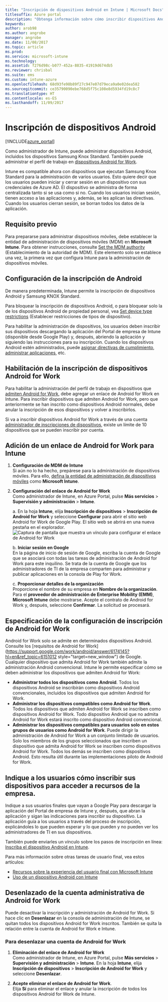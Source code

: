 ```yaml
---
title: "Inscripción de dispositivos Android en Intune | Microsoft Docs"
titlesuffix: Azure portal
description: "Obtenga información sobre cómo inscribir dispositivos Android en Intune."
keywords: 
author: arob98
ms.author: angrobe
manager: angrobe
ms.date: 11/08/2017
ms.topic: article
ms.prod: 
ms.service: microsoft-intune
ms.technology: 
ms.assetid: f276d98c-b077-452a-8835-41919d674db5
ms.reviewer: chrisbal
ms.suite: ems
ms.custom: intune-azure
ms.openlocfilehash: 68d93fe98b89f27c947e07d79eca9a0e02dea582
ms.sourcegitcommit: ce35790090ebe768d5f75c108e8d5934fd19c8c7
ms.translationtype: HT
ms.contentlocale: es-ES
ms.lasthandoff: 11/09/2017
---
```

# <a name="enroll-android-devices"></a>Inscripción de dispositivos Android

[!INCLUDE[azure_portal](./includes/azure_portal.md)]

Como administrador de Intune, puede administrar dispositivos Android, incluidos los dispositivos Samsung Knox Standard. También puede administrar el perfil de trabajo en [dispositivos Android for Work](#enable-enrollment-of-android-for-work-devices).

Intune es compatible ahora con dispositivos que ejecutan Samsung Knox Standard para la administración de varios usuarios. Esto quiere decir que los usuarios pueden iniciar y cerrar sesión en un dispositivo con sus credenciales de Azure AD. El dispositivo se administra de forma centralizada tanto si se usa como si no. Cuando los usuarios inician sesión, tienen acceso a las aplicaciones y, además, se les aplican las directivas. Cuando los usuarios cierran sesión, se borran todos los datos de la aplicación.

## <a name="prerequisite"></a>Requisito previo

Para prepararse para administrar dispositivos móviles, debe establecer la entidad de administración de dispositivos móviles (MDM) en **Microsoft Intune**. Para obtener instrucciones, consulte [Set the MDM authority](mdm-authority-set.md) (Establecimiento de la autoridad de MDM). Este elemento solo se establece una vez, la primera vez que configura Intune para la administración de dispositivos móviles.

## <a name="set-up-android-enrollment"></a>Configuración de la inscripción de Android

De manera predeterminada, Intune permite la inscripción de dispositivos Android y Samsung KNOX Standard.

Para bloquear la inscripción de dispositivos Android, o para bloquear solo la de los dispositivos Android de propiedad personal, vea [Set device type restrictions](enrollment-restrictions-set.md) (Establecer restricciones de tipos de dispositivo).

Para habilitar la administración de dispositivos, los usuarios deben inscribir sus dispositivos descargando la aplicación del Portal de empresa de Intune (disponible desde Google Play) y, después, abriendo la aplicación y siguiendo las instrucciones para su inscripción. Cuando los dispositivos Android estén administrados, puede [asignar directivas de cumplimiento](compliance-policy-create-android.md), [administrar aplicaciones](app-management.md), etc.

## <a name="enable-enrollment-of-android-for-work-devices"></a>Habilitación de la inscripción de dispositivos Android for Work

Para habilitar la administración del perfil de trabajo en dispositivos que [admiten Android for Work](https://support.google.com/work/android/answer/6174145?hl=en&ref_topic=6151012), debe agregar un enlace de Android for Work en Intune. Para inscribir dispositivos que admiten Android for Work, pero que anteriormente se han inscrito como dispositivos Android normales, debe anular la inscripción de esos dispositivos y volver a inscribirlos.

Si va a inscribir dispositivos Android for Work a través de una cuenta [administrador de inscripciones de dispositivos](device-enrollment-manager-enroll.md), existe un límite de 10 dispositivos que se pueden inscribir por cuenta.

## <a name="add-android-for-work-binding-for-intune"></a>Adición de un enlace de Android for Work para Intune

1. **Configuración de MDM de Intune**<br>
Si aún no lo ha hecho, prepárese para la administración de dispositivos móviles. Para ello, [defina la entidad de administración de dispositivos móviles](mdm-authority-set.md) como **Microsoft Intune**.
2. **Configuración del enlace de Android for Work**<br>
    Como administrador de Intune, en Azure Portal, pulse **Más servicios** > **Supervisión y administración** > **Intune**.

   a. En la hoja **Intune**, elija **Inscripción de dispositivos** > **Inscripción de Android for Work** y seleccione **Configurar** para abrir el sitio web Android for Work de Google Play. El sitio web se abrirá en una nueva pestaña en el explorador.
   ![Captura de pantalla que muestra un vínculo para configurar el enlace de Android for Work](./media/android-work-bind.png)

   b. **Iniciar sesión en Google**<br>
   En la página de inicio de sesión de Google, escriba la cuenta de Google que se asociará con todas las tareas de administración de Android for Work para este inquilino. Se trata de la cuenta de Google que los administradores de TI de la empresa comparten para administrar y publicar aplicaciones en la consola de Play for Work.

   c. **Proporcionar detalles de la organización**<br>
   Proporcione el nombre de su empresa en **Nombre de la organización**. Para el **proveedor de administración de Enterprise Mobility (EMM)**, **Microsoft Intune** debe mostrarse. Acepte el contrato de Android for Work y, después, seleccione **Confirmar**. La solicitud se procesará.

## <a name="specify-android-for-work-enrollment-settings"></a>Especificación de la configuración de inscripción de Android for Work
   Android for Work solo se admite en determinados dispositivos Android. Consulte los [requisitos de Android for Work](https://support.google.com/work/android/answer/6174145?hl=en&ref_topic=6151012 style="target=new_window") de Google. Cualquier dispositivo que admita Android for Work también admite la administración Android convencional. Intune le permite especificar cómo se deben administrar los dispositivos que admiten Android for Work:

   - **Administrar todos los dispositivos como Android**. Todos los dispositivos Android se inscribirán como dispositivos Android convencionales, incluidos los dispositivos que admiten Android for Work.
   - **Administrar los dispositivos compatibles como Android for Work**. Todos los dispositivos que admiten Android for Work se inscriben como dispositivos Android for Work. Todo dispositivo Android que no admita Android for Work estará inscrito como dispositivo Android convencional.
   - **Administrar los dispositivos compatibles para usuarios solo en estos grupos de usuarios como Android for Work**. Puede dirigir la administración de Android for Work a un conjunto limitado de usuarios. Solo los miembros de los grupos seleccionados que inscriben un dispositivo que admita Android for Work se inscriben como dispositivos Android for Work. Todos los demás se inscriben como dispositivos Android. Esto resulta útil durante las implementaciones piloto de Android for Work.

<!--  ## Next steps for Android for Work
After configuring the Android for Work binding and settings, you can do the following:
- [Deploy Android for Work apps](android-for-work-apps.md)
- [Add Android for Work configuration policies](android-for-work-policy-settings-in-microsoft-intune.md)  -->

## <a name="tell-your-users-how-to-enroll-their-devices-to-access-company-resources"></a>Indique a los usuarios cómo inscribir sus dispositivos para acceder a recursos de la empresa.

Indique a sus usuarios finales que vayan a Google Play para descargar la aplicación del Portal de empresa de Intune y, después, que abran la aplicación y sigan las indicaciones para inscribir su dispositivo. La aplicación guía a los usuarios a través del proceso de inscripción, explicándoles lo que pueden esperar y lo que pueden y no pueden ver los administradores de TI en sus dispositivos.

También puede enviarles un vínculo sobre los pasos de inscripción en línea: [Inscriba el dispositivo Android en Intune](https://docs.microsoft.com/intune-user-help/enroll-your-device-in-intune-android).

Para más información sobre otras tareas de usuario final, vea estos artículos:

- [Recursos sobre la experiencia del usuario final con Microsoft Intune](end-user-educate.md)
- [Uso de un dispositivo Android con Intune](https://docs.microsoft.com/intune-user-help/using-your-android-device-with-intune)

## <a name="unbind-your-android-for-work-administrative-account"></a>Desenlazado de la cuenta administrativa de Android for Work

Puede desactivar la inscripción y administración de Android for Work. Si hace clic en **Desenlazar** en la consola de administración de Intune, se quitan todos los dispositivos Android for Work inscritos. También se quita la relación entre la cuenta de Android for Work e Intune.

### <a name="to-unbind-an-android-for-work-account"></a>Para desenlazar una cuenta de Android for Work

1. **Eliminación del enlace de Android for Work**<br>
    Como administrador de Intune, en Azure Portal, pulse **Más servicios** > **Supervisión y administración** > **Intune**.  En la hoja **Intune**, elija **Inscripción de dispositivos** > **Inscripción de Android for Work** y seleccione **Desenlazar**.

2. **Acepte eliminar el enlace de Android for Work**.<br>
  Elija **Sí** para eliminar el enlace y anular la inscripción de todos los dispositivos Android for Work de Intune.
